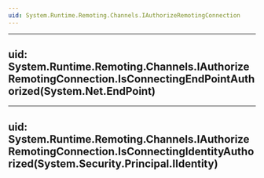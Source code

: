 ```yaml
---
uid: System.Runtime.Remoting.Channels.IAuthorizeRemotingConnection
---
```


---
uid: System.Runtime.Remoting.Channels.IAuthorizeRemotingConnection.IsConnectingEndPointAuthorized(System.Net.EndPoint)
---

---
uid: System.Runtime.Remoting.Channels.IAuthorizeRemotingConnection.IsConnectingIdentityAuthorized(System.Security.Principal.IIdentity)
---
